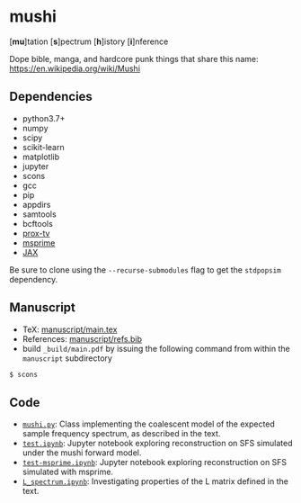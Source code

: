 mushi
====

[__mu__]tation [__s__]pectrum [__h__]istory [__i__]nference

Dope bible, manga, and hardcore punk things that share this name: https://en.wikipedia.org/wiki/Mushi

Dependencies
---
  - python3.7+
  - numpy
  - scipy
  - scikit-learn
  - matplotlib
  - jupyter
  - scons
  - gcc
  - pip
  - appdirs
  - samtools
  - bcftools
  - [prox-tv](https://github.com/albarji/proxTV)
  - [msprime](https://msprime.readthedocs.io)
  - [JAX](http://jax.readthedocs.io)

Be sure to clone using the `--recurse-submodules` flag to get the `stdpopsim` dependency.

Manuscript
---
- TeX: [manuscript/main.tex](manuscript/main.tex)
- References: [manuscript/refs.bib](manuscript/refs.bib)
- build `_build/main.pdf` by issuing the following command from within the `manuscript` subdirectory
```bash
$ scons
```

Code
---
- [`mushi.py`](mushi.py): Class implementing the coalescent model of the expected sample frequency spectrum, as described in the text.
- [`test.ipynb`](test.ipynb): Jupyter notebook exploring reconstruction on SFS simulated under the mushi forward model.
- [`test-msprime.ipynb`](test-msprime.ipynb): Jupyter notebook exploring reconstruction on SFS simulated with msprime.
- [`L_spectrum.ipynb`](L_matrix.ipynb): Investigating properties of the L matrix defined in the text.
